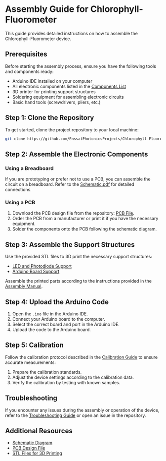 # Assembly Guide for Chlorophyll-Fluorometer

This guide provides detailed instructions on how to assemble the Chlorophyll-Fluorometer device.

## Prerequisites

Before starting the assembly process, ensure you have the following tools and components ready:

- Arduino IDE installed on your computer
- All electronic components listed in the [Components List](hardware/components.md)
- 3D printer for printing support structures
- Soldering equipment for assembling electronic circuits
- Basic hand tools (screwdrivers, pliers, etc.)

## Step 1: Clone the Repository

To get started, clone the project repository to your local machine:

```bash
git clone https://github.com/EnssatPhotonicsProjects/Chlorophyll-Fluorometer.git
```

## Step 2: Assemble the Electronic Components

### Using a Breadboard

If you are prototyping or prefer not to use a PCB, you can assemble the circuit on a breadboard. Refer to the [Schematic.pdf](hardware/Schematic.pdf) for detailed connections.

### Using a PCB

1. Download the PCB design file from the repository: [PCB File](hardware/PCB.brd).
2. Order the PCB from a manufacturer or print it if you have the necessary equipment.
3. Solder the components onto the PCB following the schematic diagram.

## Step 3: Assemble the Support Structures

Use the provided STL files to 3D print the necessary support structures:

- [LED and Photodiode Support](STL_file_ready_to_3D_printing/support_led_photodiode.stl)
- [Arduino Board Support](STL_file_ready_to_3D_printing/support_arduino.stl)

Assemble the printed parts according to the instructions provided in the [Assembly Manual](assembly_manual.md).

## Step 4: Upload the Arduino Code

1. Open the `.ino` file in the Arduino IDE.
2. Connect your Arduino board to the computer.
3. Select the correct board and port in the Arduino IDE.
4. Upload the code to the Arduino board.

## Step 5: Calibration

Follow the calibration protocol described in the [Calibration Guide](calibration.md) to ensure accurate measurements:

1. Prepare the calibration standards.
2. Adjust the device settings according to the calibration data.
3. Verify the calibration by testing with known samples.

## Troubleshooting

If you encounter any issues during the assembly or operation of the device, refer to the [Troubleshooting Guide](troubleshooting.md) or open an issue in the repository.

## Additional Resources

- [Schematic Diagram](hardware/Schematic.pdf)
- [PCB Design File](path/to/PCB_file)
- [STL Files for 3D Printing](3D_printing/STL_file_ready_to_3D_printing/)
